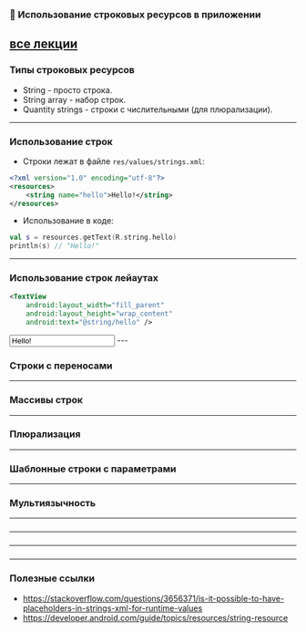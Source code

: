 ### 📝 Использование строковых ресурсов в приложении

[все лекции](https://github.com/dmitryweiner/android-lectures/blob/master/README.md)
---

### Типы строковых ресурсов
* String - просто строка.
* String array - набор строк.
* Quantity strings - строки с числительными (для плюрализации).
---

### Использование строк
* Строки лежат в файле `res/values/strings.xml`:
```xml
<?xml version="1.0" encoding="utf-8"?>
<resources>
    <string name="hello">Hello!</string>
</resources>
```

* Использование в коде:
```kotlin
val s = resources.getText(R.string.hello)
println(s) // "Hello!"
```
---

### Использование строк лейаутах

```xml
<TextView
    android:layout_width="fill_parent"
    android:layout_height="wrap_content"
    android:text="@string/hello" />
```

<input type="text" value="Hello!" />
---

### Строки с переносами

---

### Массивы строк

---

### Плюрализация

---

### Шаблонные строки с параметрами

---

### Мультиязычность

---

### 

---

### 

---

### 

---

### Полезные ссылки
* https://stackoverflow.com/questions/3656371/is-it-possible-to-have-placeholders-in-strings-xml-for-runtime-values
* https://developer.android.com/guide/topics/resources/string-resource
